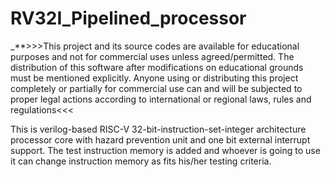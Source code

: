 # RV32I_Pipelined_processor
_**>>>This project and its source codes are available for educational purposes and not for commercial uses unless agreed/permitted. The distribution of this software after modifications on educational grounds must be mentioned explicitly. Anyone using or distributing this project completely or partially for commercial use can and will be subjected to proper legal actions according to international or regional laws, rules and regulations<<<

This is verilog-based RISC-V 32-bit-instruction-set-integer architecture processor core with hazard prevention unit and one bit external interrupt support. The test instruction memory is added and whoever is going to use it can change instruction memory as fits his/her testing criteria.
